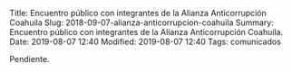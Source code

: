 Title: Encuentro público con integrantes de la Alianza Anticorrupción Coahuila
Slug: 2018-09-07-alianza-anticorrupcion-coahuila
Summary: Encuentro público con integrantes de la Alianza Anticorrupción Coahuila.
Date: 2019-08-07 12:40
Modified: 2019-08-07 12:40
Tags: comunicados


Pendiente.
